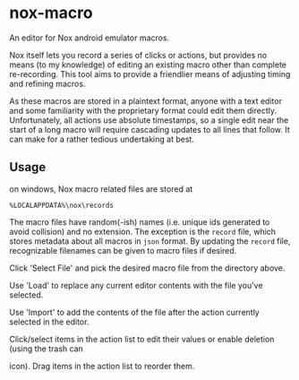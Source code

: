 # nox-macro

An editor for Nox android emulator macros.

Nox itself lets you record a series of clicks or actions, but provides no means (to my knowledge) of
editing an existing macro other than complete re-recording. This tool aims to provide a friendlier
means of adjusting timing and refining macros.

As these macros are stored in a plaintext format, anyone with a text editor and some familiarity
with the proprietary format could edit them directly. Unfortunately, all actions use absolute
timestamps, so a single edit near the start of a long macro will require cascading updates to all
lines that follow. It can make for a rather tedious undertaking at best.

## Usage

on windows, Nox macro related files are stored at
```
%LOCALAPPDATA%\nox\records
```
The macro files have random(-ish) names (i.e. unique ids generated to avoid collision) and no
extension. The exception is the `record` file, which stores metadata about all macros in `json`
format. By updating the `record` file, recognizable filenames can be given to macro files if desired.

Click 'Select File' and pick the desired macro file from the directory above.

Use 'Load' to replace any current editor contents with the file you've selected.

Use 'Import' to add the contents of the file after the action currently selected in the editor.

Click/select items in the action list to edit their values or enable deletion (using the trash can

icon).
Drag items in the action list to reorder them.
